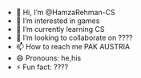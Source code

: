 - 👋 Hi, I’m @HamzaRehman-CS
- 👀 I’m interested in games
- 🌱 I’m currently learning CS
- 💞️ I’m looking to collaborate on ????
- 📫 How to reach me PAK AUSTRIA
- 😄 Pronouns: he,his
- ⚡ Fun fact: ????

<!---
HamzaRehman-CS/HamzaRehman-CS is a ✨ special ✨ repository because its `README.md` (this file) appears on your GitHub profile.
You can click the Preview link to take a look at your changes.
--->
